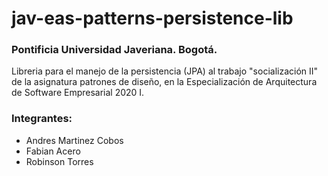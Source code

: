 # jav-eas-patterns-persistence-lib

### Pontificia Universidad Javeriana. Bogotá.

Libreria para el manejo de la persistencia (JPA) al trabajo "socialización II" de la asignatura patrones 
de diseño, en la Especialización de Arquitectura de Software Empresarial 2020 I.

### Integrantes:

* Andres Martinez Cobos
* Fabian Acero
* Robinson Torres
